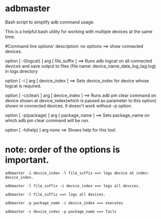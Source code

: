 adbmaster
=========
Bash script to simplify adb command usage.

This is a  helpful bash utility for working with multiple devices at the same time.

#Command line options' description:
no options
  ==> show connected devices.

option [ -l(logcat) ]  arg [ file_suffix ]
  ==> Runs adb logcat on all connected devices and save output to files (file name:                                          device_name_date_log_tag.log) in logs directory

option [ -i ] arg [ device_index ] 
  ==> Sets device_index for device whose logcat is required.

option [ -c(clear) ]  arg [ device_index ] 
  ==> Runs adb pm clear command on device shown at device_index(which is passed as   parameter to this option) shown         in connected devices. It doesn't work without -p option.

option [ -p(package) ] arg [ package_name ]
  ==> Sets package_name on which adb pm clear command will be run.

option [ -h(help) ] arg none
  ==> Shows help for this tool.


# note: order of the options is important.

    adbmaster -i device_index -l file_suffix ==> logs device at index: device_index.

    adbmaster -l file_suffix -i device_index ==> logs all devices.

    adbmaster -l file_suffix ==> logs all devices.

    adbmaster -p package_name -c device_index ==> executes

    adbmaster -c device_index -p package_name ==> fails

  

